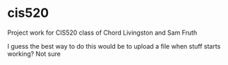 # cis520
Project work for CIS520 class of Chord Livingston and Sam Fruth

I guess the best way to do this would be to upload a file when stuff starts working? Not sure
